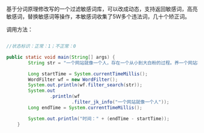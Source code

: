 基于分词原理修改写的一个过滤敏感词库，可以改成动态，支持返回敏感词，高亮敏感词，替换敏感词等操作，本敏感词收集了5W多个违法词，几十个矫正词。

调用方法：
```java

//状态标识：正常：1；不正常：0

public static void main(String[] args) {
		String str = "一个网站就像一个人，存在一个从小到大白粉的过程。养一个网站和养一个人一样，不同时期漂白粉需要不同的方法，口交--不同的方法下有共24口交换机同的原则。";

		Long startTime = System.currentTimeMillis();
		WordFilter wf = new WordFilter();
		System.out.println(wf.filter_search(str));
		System.out
				.println(wf
						.filter_jk_info("一个网站就像一个人"));
		Long endTime = System.currentTimeMillis();

		System.out.println("时间：" + (endTime - startTime));
	}
```
